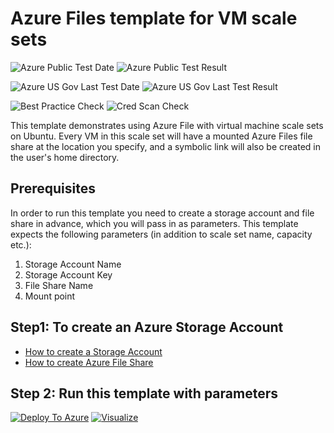 # Azure Files template for VM scale sets

![Azure Public Test Date](https://azurequickstartsservice.blob.core.windows.net/badges/201-vmss-azure-files-linux/PublicLastTestDate.svg)
![Azure Public Test Result](https://azurequickstartsservice.blob.core.windows.net/badges/201-vmss-azure-files-linux/PublicDeployment.svg)

![Azure US Gov Last Test Date](https://azurequickstartsservice.blob.core.windows.net/badges/201-vmss-azure-files-linux/FairfaxLastTestDate.svg)
![Azure US Gov Last Test Result](https://azurequickstartsservice.blob.core.windows.net/badges/201-vmss-azure-files-linux/FairfaxDeployment.svg)

![Best Practice Check](https://azurequickstartsservice.blob.core.windows.net/badges/201-vmss-azure-files-linux/BestPracticeResult.svg)
![Cred Scan Check](https://azurequickstartsservice.blob.core.windows.net/badges/201-vmss-azure-files-linux/CredScanResult.svg)

This template demonstrates using Azure File with virtual machine scale sets on Ubuntu. Every VM in this scale set will have a mounted Azure Files file share at the location you specify, and a symbolic link will also be created in the user's home directory.

## Prerequisites
In order to run this template you need to create a storage account and file share in advance, which you will pass in as parameters. This template expects the following parameters (in addition to scale set name, capacity etc.):
1. Storage Account Name
2. Storage Account Key
3. File Share Name
4. Mount point

## Step1: To create an Azure Storage Account
* [How to create a Storage Account](https://docs.microsoft.com/en-us/azure/storage/storage-create-storage-account#create-a-storage-account)
* [How to create Azure File Share](https://docs.microsoft.com/en-us/azure/storage/storage-dotnet-how-to-use-files#use-the-azure-portal-to-manage-a-file-share)

## Step 2: Run this template with parameters

[![Deploy To Azure](https://raw.githubusercontent.com/fathym-it/azure-quickstart-templates/master/1-CONTRIBUTION-GUIDE/images/deploytoazure.svg?sanitize=true)](https://portal.azure.com/#create/Microsoft.Template/uri/https%3A%2F%2Fraw.githubusercontent.com%2Ffathym-it%2Fazure-quickstart-templates%2Fmaster%2F201-vmss-azure-files-linux%2Fazuredeploy.json)  [![Visualize](https://raw.githubusercontent.com/fathym-it/azure-quickstart-templates/master/1-CONTRIBUTION-GUIDE/images/visualizebutton.svg?sanitize=true)](http://armviz.io/#/?load=https%3A%2F%2Fraw.githubusercontent.com%2Ffathym-it%2Fazure-quickstart-templates%2Fmaster%2F201-vmss-azure-files-linux%2Fazuredeploy.json)



